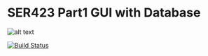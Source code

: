 # SER423 Part1 GUI with Database

![alt text](https://upload.wikimedia.org/wikipedia/commons/thumb/9/97/Sqlite-square-icon.svg/256px-Sqlite-square-icon.svg.png)

[![Build Status](https://travis-ci.org/rbotha/SER423_Part1.svg?branch=master)](https://travis-ci.org/rbotha/SER423_Part1)

